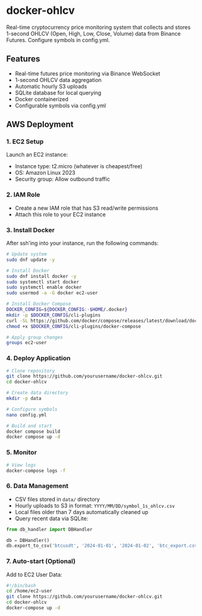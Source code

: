 # docker-ohlcv

Real-time cryptocurrency price monitoring system that collects and stores 1-second OHLCV (Open, High, Low, Close, Volume) data from Binance Futures. Configure symbols in config.yml.

## Features
- Real-time futures price monitoring via Binance WebSocket
- 1-second OHLCV data aggregation
- Automatic hourly S3 uploads
- SQLite database for local querying
- Docker containerized
- Configurable symbols via config.yml

## AWS Deployment

### 1. EC2 Setup
Launch an EC2 instance:
- Instance type: t2.micro (whatever is cheapest/free)
- OS: Amazon Linux 2023
- Security group: Allow outbound traffic

### 2. IAM Role
- Create a new IAM role that has S3 read/write permissions
- Attach this role to your EC2 instance

### 3. Install Docker
After ssh'ing into your instance, run the following commands:
```bash
# Update system
sudo dnf update -y

# Install Docker
sudo dnf install docker -y
sudo systemctl start docker
sudo systemctl enable docker
sudo usermod -a -G docker ec2-user

# Install Docker Compose
DOCKER_CONFIG=${DOCKER_CONFIG:-$HOME/.docker}
mkdir -p $DOCKER_CONFIG/cli-plugins
curl -SL https://github.com/docker/compose/releases/latest/download/docker-compose-linux-x86_64 -o $DOCKER_CONFIG/cli-plugins/docker-compose
chmod +x $DOCKER_CONFIG/cli-plugins/docker-compose

# Apply group changes
groups ec2-user
```

### 4. Deploy Application
```bash
# Clone repository
git clone https://github.com/yourusername/docker-ohlcv.git
cd docker-ohlcv

# Create data directory
mkdir -p data

# Configure symbols
nano config.yml

# Build and start
docker compose build
docker compose up -d
```

### 5. Monitor
```bash
# View logs
docker-compose logs -f
```

### 6. Data Management
- CSV files stored in `data/` directory
- Hourly uploads to S3 in format: `YYYY/MM/DD/symbol_1s_ohlcv.csv`
- Local files older than 7 days automatically cleaned up
- Query recent data via SQLite:
```python
from db_handler import DBHandler

db = DBHandler()
db.export_to_csv('btcusdt', '2024-01-01', '2024-01-02', 'btc_export.csv')
```

### 7. Auto-start (Optional)
Add to EC2 User Data:
```bash
#!/bin/bash
cd /home/ec2-user
git clone https://github.com/yourusername/docker-ohlcv.git
cd docker-ohlcv
docker-compose up -d
```